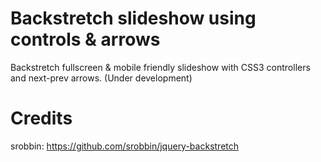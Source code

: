 Backstretch slideshow using controls & arrows
=============================================

Backstretch fullscreen & mobile friendly slideshow with CSS3 controllers and next-prev arrows. (Under development)


Credits
=============================================

srobbin: https://github.com/srobbin/jquery-backstretch
